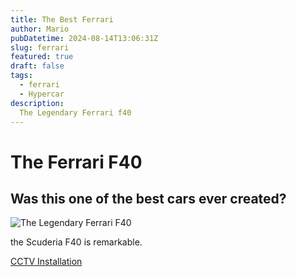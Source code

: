 ```yaml
---
title: The Best Ferrari
author: Mario 
pubDatetime: 2024-08-14T13:06:31Z
slug: ferrari 
featured: true
draft: false
tags:
  - ferrari
  - Hypercar
description:
  The Legendary Ferrari f40 
---
```

# The Ferrari F40

## Was this one of the best cars ever created?

![The Legendary Ferrari F40](https://s1.cdn.autoevolution.com/images/news/low-mileage-ferrari-f40-valued-at-35-million-engine-underwent-major-servicing-212183_1.jpg)

the Scuderia F40 is remarkable.

[CCTV Installation](https://www.secure-works.co.nz?utm_source=Crowncars.co.nz&utm_medium=Ferrari+post+)


